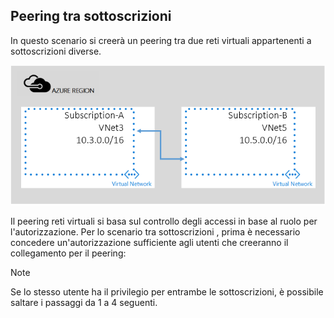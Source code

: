 ## <a name="peering-across-subscriptions"></a>Peering tra sottoscrizioni
In questo scenario si creerà un peering tra due reti virtuali appartenenti a sottoscrizioni diverse.

![Scenario tra sottoscrizioni](./media/virtual-networks-create-vnetpeering-scenario-crosssub-include/figure01.PNG)

Il peering reti virtuali si basa sul controllo degli accessi in base al ruolo per l'autorizzazione. Per lo scenario tra sottoscrizioni , prima è necessario concedere un'autorizzazione sufficiente agli utenti che creeranno il collegamento per il peering:

> [!NOTE]
> Se lo stesso utente ha il privilegio per entrambe le sottoscrizioni, è possibile saltare i passaggi da 1 a 4 seguenti.
> 
> 



<!--HONumber=Nov16_HO2-->


